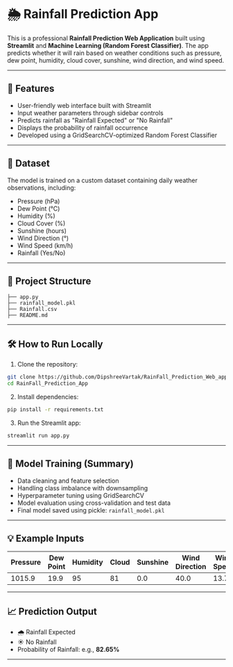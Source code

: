 # 🌦️ Rainfall Prediction App

This is a professional **Rainfall Prediction Web Application** built using **Streamlit** and **Machine Learning (Random Forest Classifier)**. The app predicts whether it will rain based on weather conditions such as pressure, dew point, humidity, cloud cover, sunshine, wind direction, and wind speed.

---

## 🚀 Features

* User-friendly web interface built with Streamlit
* Input weather parameters through sidebar controls
* Predicts rainfall as "Rainfall Expected" or "No Rainfall"
* Displays the probability of rainfall occurrence
* Developed using a GridSearchCV-optimized Random Forest Classifier

---

## 📝 Dataset

The model is trained on a custom dataset containing daily weather observations, including:

* Pressure (hPa)
* Dew Point (°C)
* Humidity (%)
* Cloud Cover (%)
* Sunshine (hours)
* Wind Direction (°)
* Wind Speed (km/h)
* Rainfall (Yes/No)

---

## 📂 Project Structure

```
├── app.py
├── rainfall_model.pkl
├── Rainfall.csv
├── README.md
```

---

## 🛠️ How to Run Locally

1. Clone the repository:

```bash
git clone https://github.com/DipshreeVartak/RainFall_Prediction_Web_application-.git
cd RainFall_Prediction_App
```

2. Install dependencies:

```bash
pip install -r requirements.txt
```

3. Run the Streamlit app:

```bash
streamlit run app.py
```

---

## 🧪 Model Training (Summary)

* Data cleaning and feature selection
* Handling class imbalance with downsampling
* Hyperparameter tuning using GridSearchCV
* Model evaluation using cross-validation and test data
* Final model saved using pickle: `rainfall_model.pkl`

---

## 💡 Example Inputs

| Pressure | Dew Point | Humidity | Cloud | Sunshine | Wind Direction | Wind Speed |
| -------- | --------- | -------- | ----- | -------- | -------------- | ---------- |
| 1015.9   | 19.9      | 95       | 81    | 0.0      | 40.0           | 13.7       |

---

## 📈 Prediction Output

* 🌧️ Rainfall Expected
* ☀️ No Rainfall
* Probability of Rainfall: e.g., **82.65%**

---
